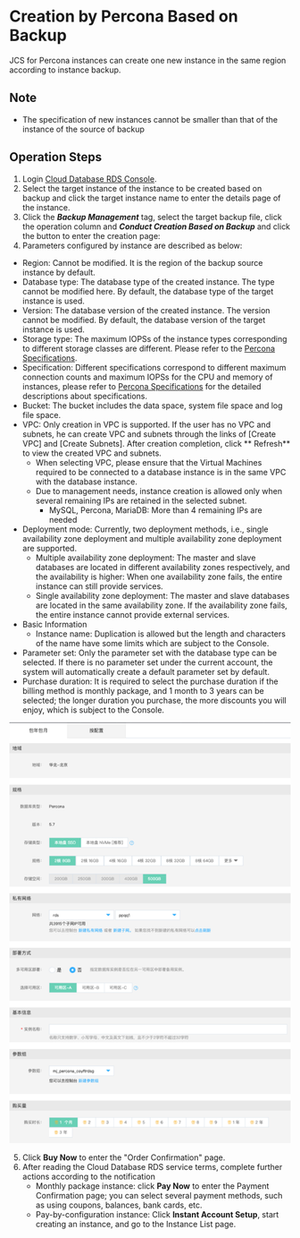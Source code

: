 # Creation by Percona Based on Backup
JCS for Percona instances can create one new instance in the same region according to instance backup.

## Note 
* The specification of new instances cannot be smaller than that of the instance of the source of backup

## Operation Steps
1. Login [Cloud Database RDS Console](https://rds-console.jdcloud.com/database).
2. Select the target instance of the instance to be created based on backup and click the target instance name to enter the details page of the instance.
3. Click the ***Backup Management*** tag, select the target backup file, click the operation column and ***Conduct Creation Based on Backup*** and click the button to enter the creation page:
4. Parameters configured by instance are described as below:

* Region: Cannot be modified. It is the region of the backup source instance by default.
* Database type: The database type of the created instance. The type cannot be modified here. By default, the database type of the target instance is used.
* Version: The database version of the created instance. The version cannot be modified. By default, the database version of the target instance is used.
* Storage type: The maximum IOPSs of the instance types corresponding to different storage classes are different. Please refer to the [Percona Specifications](../../../Introduction/Specifications/Percona-Specifications.md).
* Specification: Different specifications correspond to different maximum connection counts and maximum IOPSs for the CPU and memory of instances, please refer to [Percona Specifications](../../../Introduction/Specifications/Percona-Specifications.md) for the detailed descriptions about specifications.
* Bucket: The bucket includes the data space, system file space and log file space.
* VPC: Only creation in VPC is supported. If the user has no VPC and subnets, he can create VPC and subnets through the links of [Create VPC] and [Create Subnets]. After creation completion, click ** Refresh** to view the created VPC and subnets.
   * When selecting VPC, please ensure that the Virtual Machines required to be connected to a database instance is in the same VPC with the database instance.
   * Due to management needs, instance creation is allowed only when several remaining IPs are retained in the selected subnet.
      - MySQL, Percona, MariaDB: More than 4 remaining IPs are needed
* Deployment mode: Currently, two deployment methods, i.e., single availability zone deployment and multiple availability zone deployment are supported.
   * Multiple availability zone deployment: The master and slave databases are located in different availability zones respectively, and the availability is higher: When one availability zone fails, the entire instance can still provide services.
   * Single availability zone deployment: The master and slave databases are located in the same availability zone. If the availability zone fails, the entire instance cannot provide external services.
* Basic Information
   * Instance name: Duplication is allowed but the length and characters of the name have some limits which are subject to the Console.
* Parameter set: Only the parameter set with the database type can be selected. If there is no parameter set under the current account, the system will automatically create a default parameter set by default. 
* Purchase duration: It is required to select the purchase duration if the billing method is monthly package, and 1 month to 3 years can be selected; the longer duration you purchase, the more discounts you will enjoy, which is subject to the Console.

![根据备份创建](../../../../../../image/RDS/Percona-Create-From-Backup.png)

5. Click **Buy Now** to enter the "Order Confirmation" page.
6. After reading the Cloud Database RDS service terms, complete further actions according to the notification
    * Monthly package instance: click **Pay Now** to enter the Payment Confirmation page; you can select several payment methods, such as using coupons, balances, bank cards, etc.
    * Pay-by-configuration instance: Click **Instant Account Setup**, start creating an instance, and go to the Instance List page.
